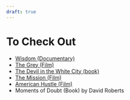 ```yaml
---
draft: true
---
```


# To Check Out

- [Wisdom (Documentary)](https://www.imdb.com/title/tt1409841/)
- [The Grey (Film)](https://en.wikipedia.org/wiki/The_Grey_\(film\))
- [The Devil in the White City
  (book)](https://en.wikipedia.org/wiki/The_Devil_in_the_White_City)
- [The Mission (Film)](https://en.wikipedia.org/wiki/The_Mission_\(1986_film\))
- [American Hustle (Film)](https://en.wikipedia.org/wiki/American_Hustle)
- Moments of Doubt (Book) by David Roberts


